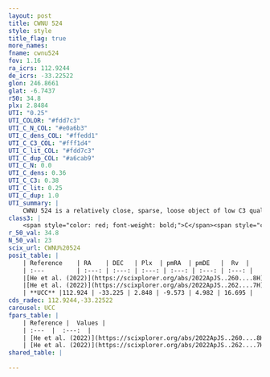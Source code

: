 ```yaml
---
layout: post
title: CWNU 524
style: style
title_flag: true
more_names: 
fname: cwnu524
fov: 1.16
ra_icrs: 112.9244
de_icrs: -33.22522
glon: 246.8661
glat: -6.7437
r50: 34.8
plx: 2.8484
UTI: "0.25"
UTI_COLOR: "#fdd7c3"
UTI_C_N_COL: "#e0a6b3"
UTI_C_dens_COL: "#ffedd1"
UTI_C_C3_COL: "#fff1d4"
UTI_C_lit_COL: "#fdd7c3"
UTI_C_dup_COL: "#a6cab9"
UTI_C_N: 0.0
UTI_C_dens: 0.36
UTI_C_C3: 0.38
UTI_C_lit: 0.25
UTI_C_dup: 1.0
UTI_summary: |
    CWNU 524 is a relatively close, sparse, loose object of low C3 quality. It was recently reported in the literature.<br><br><span style="color: #99180f; font-weight: bold;">Warning: </span>contains less than 25 stars with <i>P>0.5</i> estimated.
class3: |
    <span style="color: red; font-weight: bold;">C</span><span style="color: #FFC300; font-weight: bold;">B</span>
r_50_val: 34.8
N_50_val: 23
scix_url: CWNU%20524
posit_table: |
    | Reference    | RA    | DEC   | Plx  | pmRA  | pmDE   |  Rv  |
    | :---         | :---: | :---: | :---: | :---: | :---: | :---: |
    |[He et al. (2022)](https://scixplorer.org/abs/2022ApJS..260....8H) | 112.816 | -33.156 | 2.85 | -9.71 | 4.95 | 15.7 |
    |[He et al. (2022)](https://scixplorer.org/abs/2022ApJS..262....7H) | 112.997 | -33.199 | 2.797 | -9.69 | 4.961 | -- |
    | **UCC** |112.924 | -33.225 | 2.848 | -9.573 | 4.982 | 16.695 | 
cds_radec: 112.9244,-33.22522
carousel: UCC
fpars_table: |
    | Reference |  Values |
    | :---  |  :---:  |
    | [He et al. (2022)](https://scixplorer.org/abs/2022ApJS..260....8H) | `AG=0.1, m-M=7.95, logAge=7.4, Z=0.02` |
    | [He et al. (2022)](https://scixplorer.org/abs/2022ApJS..262....7H) | `A0=0.25, logAge=7.7` |
shared_table: |
    
---
```

